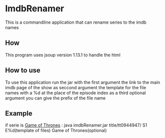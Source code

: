 # ImdbRenamer
This is a commandline application that can rename series to the imdb names

## How
This program uses jsoup version 1.13.1 to handle the html

## How to use 
To use this application run the jar with the first argument the link to the main imdb page of the show as seccond argument the template for the file names with a %d at the place of the episode index as a third optional argument you can give the prefix of the file name

## Example
if serie is <a href="https://www.imdb.com/title/tt0944947/">Game of Thrones</a> :
java imdbRenamer.jar title/tt0944947/ S1 E%d(template of files) Game of Thrones(optional)

